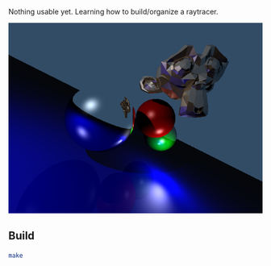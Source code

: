 Nothing usable yet. Learning how to build/organize a raytracer.

![Progress so far](out.png)

## Build

```bash
make
```
